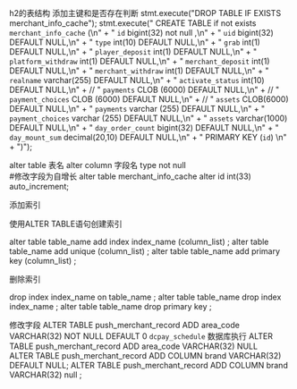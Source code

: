 
h2的表结构  添加主键和是否存在判断
stmt.execute("DROP TABLE IF EXISTS merchant_info_cache");
            stmt.execute("  CREATE TABLE if not exists  `merchant_info_cache` (\n" +
                               "        `id` bigint(32) not null ,\n" +
                               "        `uid` bigint(32) DEFAULT NULL,\n" +
                               "        `type` int(10) DEFAULT NULL,\n" +
                               "        `grab` int(1) DEFAULT NULL,\n" +
                               "        `player_deposit` int(1) DEFAULT NULL,\n" +
                               "        `platform_withdraw` int(1) DEFAULT NULL,\n" +
                               "        `merchant_deposit` int(1) DEFAULT NULL,\n" +
                               "        `merchant_withdraw` int(1) DEFAULT NULL,\n" +
                               "        `realname` varchar(255) DEFAULT NULL,\n" +
                               "        `activate_status` int(10) DEFAULT NULL,\n" +
           //                    "        `payments` CLOB (6000) DEFAULT NULL,\n" +
           //                    "        `payment_choices` CLOB (6000) DEFAULT NULL,\n" +
           //                    "        `assets` CLOB(6000) DEFAULT NULL,\n" +
                               "        `payments` varchar (255) DEFAULT NULL,\n" +
                               "        `payment_choices` varchar (255) DEFAULT NULL,\n" +
                               "        `assets` varchar(1000) DEFAULT NULL,\n" +
                               "        `day_order_count` bigint(32) DEFAULT NULL,\n" +
                               "        `day_mount_sum` decimal(20,10) DEFAULT NULL,\n" +
                               "         PRIMARY KEY (`id`) \n" +
                               ")");
                    
                    
                    
                    
                    
                    
  alter table 表名 alter column 字段名 type not null   
  #修改字段为自增长
  alter table merchant_info_cache alter id int(33)  auto_increment; 
  
  添加索引
   
   
   使用ALTER TABLE语句创建索引
   
   alter table table_name add index index_name (column_list) ;
   alter table table_name add unique (column_list) ;
   alter table table_name add primary key (column_list) ;
   
   
   删除索引
   
   drop index index_name on table_name ;
   alter table table_name drop index index_name ;
   alter table table_name drop primary key ;
  
  
  修改字段
  ALTER TABLE push_merchant_record  ADD  area_code VARCHAR(32) NOT NULL DEFAULT 0
  `dcpay_schedule` 数据库执行
    ALTER TABLE push_merchant_record  ADD  area_code VARCHAR(32)  NULL  
    ALTER TABLE push_merchant_record ADD COLUMN brand VARCHAR(32) DEFAULT NULL;
    ALTER TABLE push_merchant_record ADD COLUMN brand VARCHAR(32) null ;
               
                    